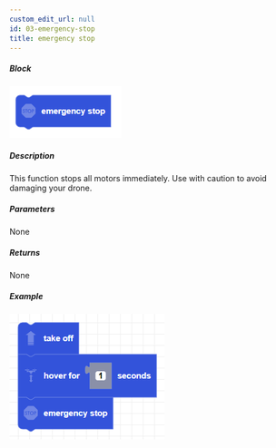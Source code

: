 ```yaml
---
custom_edit_url: null
id: 03-emergency-stop
title: emergency stop
---
```


##### Block

![stop motors image](emergencystop.PNG)

##### Description

This function stops all motors immediately. Use with caution to avoid damaging your drone.

##### Parameters

 None

##### Returns

None

##### Example

![stop motors example](emergencystop_example.png)
